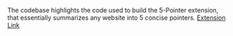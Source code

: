 The codebase highlights the code used to build the 5-Pointer extension, that essentially summarizes any website into 5 concise pointers.
[Extension Link](https://chromewebstore.google.com/detail/opnoolepbhdochglpcoifobbmojpbpjp)
